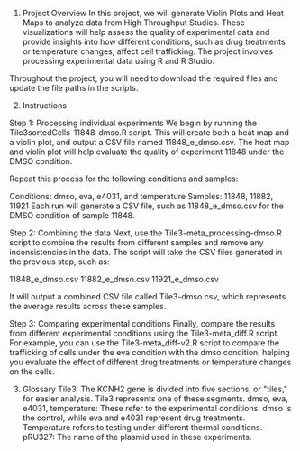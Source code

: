 1. Project Overview
In this project, we will generate Violin Plots and Heat Maps to analyze data from High Throughput Studies. These visualizations will help assess the quality of experimental data and provide insights into how different conditions, such as drug treatments or temperature changes, affect cell trafficking. The project involves processing experimental data using R and R Studio.

Throughout the project, you will need to download the required files and update the file paths in the scripts.

2. Instructions

Step 1: Processing individual experiments
We begin by running the Tile3sortedCells-11848-dmso.R script. This will create both a heat map and a violin plot, and output a CSV file named 11848_e_dmso.csv. The heat map and violin plot will help evaluate the quality of experiment 11848 under the DMSO condition.

Repeat this process for the following conditions and samples:

Conditions: dmso, eva, e4031, and temperature
Samples: 11848, 11882, 11921
Each run will generate a CSV file, such as 11848_e_dmso.csv for the DMSO condition of sample 11848.

Step 2: Combining the data
Next, use the Tile3-meta_processing-dmso.R script to combine the results from different samples and remove any inconsistencies in the data. The script will take the CSV files generated in the previous step, such as:

11848_e_dmso.csv
11882_e_dmso.csv
11921_e_dmso.csv

It will output a combined CSV file called Tile3-dmso.csv, which represents the average results across these samples.

Step 3: Comparing experimental conditions
Finally, compare the results from different experimental conditions using the Tile3-meta_diff.R script. For example, you can use the Tile3-meta_diff-v2.R script to compare the trafficking of cells under the eva condition with the dmso condition, helping you evaluate the effect of different drug treatments or temperature changes on the cells.

3. Glossary
Tile3: The KCNH2 gene is divided into five sections, or "tiles," for easier analysis. Tile3 represents one of these segments.
dmso, eva, e4031, temperature: These refer to the experimental conditions. dmso is the control, while eva and e4031 represent drug treatments. Temperature refers to testing under different thermal conditions.
pRU327: The name of the plasmid used in these experiments.
